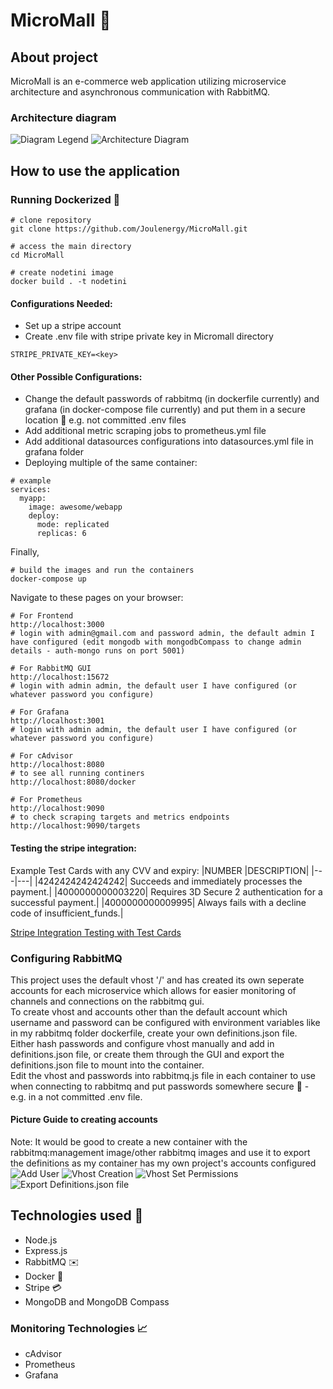 # MicroMall :department_store:
## About project
MicroMall is an e-commerce web application utilizing microservice architecture and asynchronous communication with RabbitMQ.

### Architecture diagram
![Diagram Legend](images/Legend.png)
![Architecture Diagram](images/MicroserviceArchitectureDiagram.png)

## How to use the application
### Running Dockerized :whale:
```
# clone repository
git clone https://github.com/Joulenergy/MicroMall.git

# access the main directory
cd MicroMall

# create nodetini image
docker build . -t nodetini
```

#### Configurations Needed:
- Set up a stripe account
- Create .env file with stripe private key in Micromall directory
```
STRIPE_PRIVATE_KEY=<key>
```

#### Other Possible Configurations:
- Change the default passwords of rabbitmq (in dockerfile currently) and grafana (in docker-compose file currently) and put them in a secure location :closed_lock_with_key: e.g. not committed .env files
- Add additional metric scraping jobs to prometheus.yml file
- Add additional datasources configurations into datasources.yml file in grafana folder
- Deploying multiple of the same container:
```
# example
services:
  myapp:
    image: awesome/webapp
    deploy:
      mode: replicated
      replicas: 6
```

Finally,
```
# build the images and run the containers
docker-compose up
```
Navigate to these pages on your browser:
```
# For Frontend
http://localhost:3000 
# login with admin@gmail.com and password admin, the default admin I have configured (edit mongodb with mongodbCompass to change admin details - auth-mongo runs on port 5001)

# For RabbitMQ GUI
http://localhost:15672
# login with admin admin, the default user I have configured (or whatever password you configure)

# For Grafana
http://localhost:3001
# login with admin admin, the default user I have configured (or whatever password you configure)

# For cAdvisor
http://localhost:8080
# to see all running continers
http://localhost:8080/docker 

# For Prometheus
http://localhost:9090
# to check scraping targets and metrics endpoints
http://localhost:9090/targets
```

#### Testing the stripe integration:
Example Test Cards with any CVV and expiry:
|NUMBER	|DESCRIPTION|
|---|---|
|4242424242424242|  Succeeds and immediately processes the payment.|
|4000000000003220|  Requires 3D Secure 2 authentication for a successful payment.|
|4000000000009995|  Always fails with a decline code of insufficient_funds.|

[Stripe Integration Testing with Test Cards](https://docs.stripe.com/testing)

### Configuring RabbitMQ
This project uses the default vhost '/' and has created its own seperate accounts for each microservice which allows for easier monitoring of channels and connections on the rabbitmq gui.\
To create vhost and accounts other than the default account which username and password can be configured with environment variables like in my rabbitmq folder dockerfile, create your own definitions.json file. \
Either hash passwords and configure vhost manually and add in definitions.json file, or create them through the GUI and export the definitions.json file to mount into the container. \
Edit the vhost and passwords into rabbitmq.js file in each container to use when connecting to rabbitmq and put passwords somewhere secure :closed_lock_with_key: - e.g. in a not committed .env file.

#### Picture Guide to creating accounts
Note: It would be good to create a new container with the rabbitmq:management image/other rabbitmq images and use it to export the definitions as my container has my own project's accounts configured
![Add User](images/AddUser.png)
![Vhost Creation](images/VirtualHostCreation.png)
![Vhost Set Permissions](images/VhostSetPermissions.png)
![Export Definitions.json file](images/ExportDefinitionsJsonFile.png)

## Technologies used :mag_right:
- Node.js
- Express.js
- RabbitMQ :envelope:
- Docker :whale:
- Stripe :credit_card:
- MongoDB and MongoDB Compass

### Monitoring Technologies :chart_with_upwards_trend:
- cAdvisor
- Prometheus
- Grafana